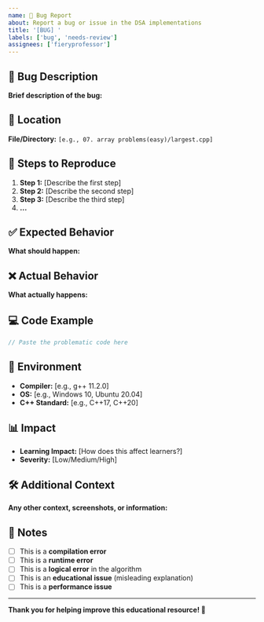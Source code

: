 ```yaml
---
name: 🐛 Bug Report
about: Report a bug or issue in the DSA implementations
title: '[BUG] '
labels: ['bug', 'needs-review']
assignees: ['fieryprofessor']
---
```


## 🐛 Bug Description

**Brief description of the bug:**

## 📍 Location

**File/Directory:** `[e.g., 07. array problems(easy)/largest.cpp]`

## 🔄 Steps to Reproduce

1. **Step 1:** [Describe the first step]
2. **Step 2:** [Describe the second step]
3. **Step 3:** [Describe the third step]
4. **...**

## ✅ Expected Behavior

**What should happen:**

## ❌ Actual Behavior

**What actually happens:**

## 💻 Code Example

```cpp
// Paste the problematic code here
```

## 🔧 Environment

- **Compiler:** [e.g., g++ 11.2.0]
- **OS:** [e.g., Windows 10, Ubuntu 20.04]
- **C++ Standard:** [e.g., C++17, C++20]

## 📊 Impact

- **Learning Impact:** [How does this affect learners?]
- **Severity:** [Low/Medium/High]

## 🛠️ Additional Context

**Any other context, screenshots, or information:**

## 📝 Notes

- [ ] This is a **compilation error**
- [ ] This is a **runtime error**
- [ ] This is a **logical error** in the algorithm
- [ ] This is an **educational issue** (misleading explanation)
- [ ] This is a **performance issue**

---

**Thank you for helping improve this educational resource! 🚀** 